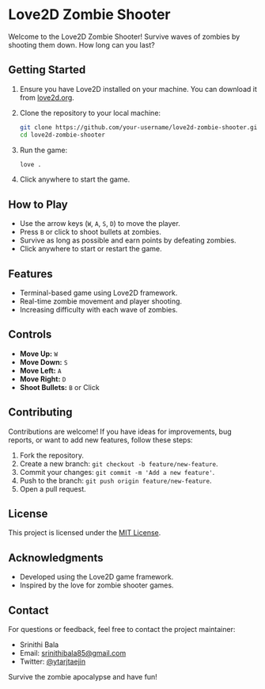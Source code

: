 # Love2D Zombie Shooter

Welcome to the Love2D Zombie Shooter! Survive waves of zombies by shooting them down. How long can you last?

## Getting Started

1. Ensure you have Love2D installed on your machine. You can download it from [love2d.org](https://love2d.org/).

2. Clone the repository to your local machine:

    ```bash
    git clone https://github.com/your-username/love2d-zombie-shooter.git
    cd love2d-zombie-shooter
    ```

3. Run the game:

    ```bash
    love .
    ```

4. Click anywhere to start the game.

## How to Play

- Use the arrow keys (`W`, `A`, `S`, `D`) to move the player.
- Press `B` or click to shoot bullets at zombies.
- Survive as long as possible and earn points by defeating zombies.
- Click anywhere to start or restart the game.

## Features

- Terminal-based game using Love2D framework.
- Real-time zombie movement and player shooting.
- Increasing difficulty with each wave of zombies.

## Controls

- **Move Up:** `W`
- **Move Down:** `S`
- **Move Left:** `A`
- **Move Right:** `D`
- **Shoot Bullets:** `B` or Click

## Contributing

Contributions are welcome! If you have ideas for improvements, bug reports, or want to add new features, follow these steps:

1. Fork the repository.
2. Create a new branch: `git checkout -b feature/new-feature`.
3. Commit your changes: `git commit -m 'Add a new feature'`.
4. Push to the branch: `git push origin feature/new-feature`.
5. Open a pull request.

## License

This project is licensed under the [MIT License](LICENSE).

## Acknowledgments

- Developed using the Love2D game framework.
- Inspired by the love for zombie shooter games.

## Contact

For questions or feedback, feel free to contact the project maintainer:

- Srinithi Bala
- Email: srinithibala85@gmail.com
- Twitter: [@ytarjtaejin](https://twitter.com/tarjtaejin)

Survive the zombie apocalypse and have fun!
